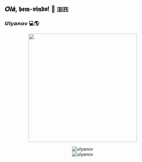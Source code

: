 <h2 align="left">𝑶𝒍𝒂́, 𝖇𝖊𝖒-𝖛𝖎𝖓𝖉𝖔! 👋 🇧🇷</h2>
<h3 align="left">𝙐𝙡𝙮𝙖𝙣𝙤𝙫 💻🌎</h3>

<p align="center">
  <img src="https://super.abril.com.br/wp-content/uploads/2016/09/super_imggato_digitando_0.gif" width="350">
</p>
 
<div id="stats" align="center">
   <img src="https://github-readme-stats.vercel.app/api?username=Labashm&show_icons=true&locale=en&theme=tokyonight" alt="ulyanov" /> <br>
   <img src="https://github-readme-stats.vercel.app/api/top-langs/?username=Labashm&layout=compact&theme=tokyonight" alt="ulyanov" />
</div>
